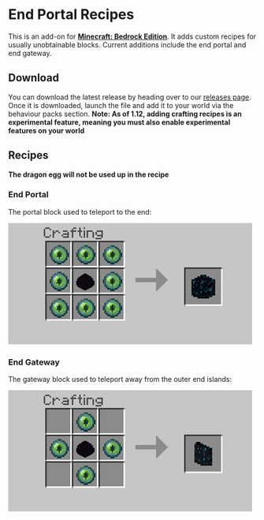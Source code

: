 # End Portal Recipes

This is an add-on for **[Minecraft: Bedrock Edition][bedrock-wiki]**.
It adds custom recipes for usually unobtainable blocks. Current additions
include the end portal and end gateway.

## Download

You can download the latest release by heading over to our [releases page][releases-page]. Once it is downloaded, launch the file and add it to your world via the behaviour packs section.
**Note: As of 1.12, adding crafting recipes is an experimental feature, meaning you must also enable experimental features on your world**

## Recipes

**The dragon egg will not be used up in the recipe**

### End Portal

The portal block used to teleport to the end:

![Recipe for end portal](docs/images/portal_recipe.png)

### End Gateway

The gateway block used to teleport away from the outer end islands:

![Recipe for end gateway](docs/images/gateway_recipe.png)


[bedrock-wiki]: https://minecraft.gamepedia.com/Bedrock_Edition
[releases-page]: https://github.com/mcpacks/end-portal-recipes/releases
